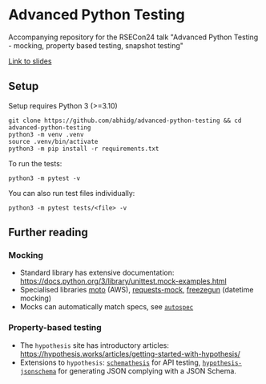 # Advanced Python Testing

Accompanying repository for the RSECon24 talk "Advanced Python Testing -
mocking, property based testing, snapshot testing"

[Link to slides](https://github.com/abhidg/advanced-python-testing/releases/download/v1.0/RSECon24_Advanced_Python_Testing.pdf)

## Setup

Setup requires Python 3 (>=3.10)

```shell
git clone https://github.com/abhidg/advanced-python-testing && cd advanced-python-testing
python3 -m venv .venv
source .venv/bin/activate
python3 -m pip install -r requirements.txt
```

To run the tests:

```shell
python3 -m pytest -v
```

You can also run test files individually:

```shell
python3 -m pytest tests/<file> -v
```

## Further reading

### Mocking

- Standard library has extensive documentation:
  https://docs.python.org/3/library/unittest.mock-examples.html
- Specialised libraries [moto](https://docs.getmoto.org/en/latest/)
  (AWS),
  [requests-mock](https://requests-mock.readthedocs.io/en/latest/),
  [freezegun](https://pypi.org/project/freezegun/) (datetime mocking)
- Mocks can automatically match specs, see
  [`autospec`](https://docs.python.org/3/library/unittest.mock.html#unittest.mock.create_autospec)

### Property-based testing

- The `hypothesis` site has introductory articles:
  https://hypothesis.works/articles/getting-started-with-hypothesis/
- Extensions to `hypothesis`:
  [`schemathesis`](https://schemathesis.readthedocs.io/en/stable/) for
  API testing,
  [`hypothesis-jsonschema`](https://github.com/python-jsonschema/hypothesis-jsonschema)
  for generating JSON complying with a JSON Schema.
